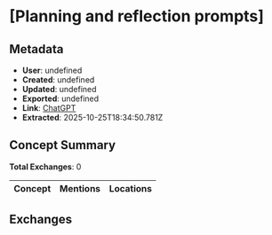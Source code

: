 # \[Planning and reflection prompts\]

## Metadata

- **User**: undefined
- **Created**: undefined
- **Updated**: undefined
- **Exported**: undefined
- **Link**: [ChatGPT](undefined)
- **Extracted**: 2025-10-25T18:34:50.781Z

## Concept Summary

**Total Exchanges**: 0

| Concept | Mentions | Locations |
|---------|----------|----------|

## Exchanges

